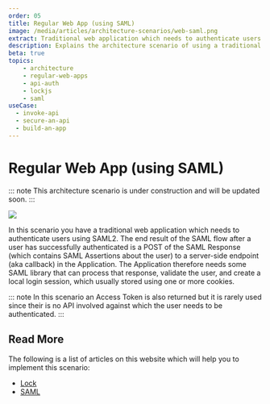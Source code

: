 ```yaml
---
order: 05
title: Regular Web App (using SAML)
image: /media/articles/architecture-scenarios/web-saml.png
extract: Traditional web application which needs to authenticate users using SAML2
description: Explains the architecture scenario of using a traditional web application to authenticate users using SAML2.
beta: true
topics:
    - architecture
    - regular-web-apps
    - api-auth
    - lockjs
    - saml
useCase:
  - invoke-api
  - secure-an-api
  - build-an-app
---
```


# Regular Web App (using SAML)

::: note
This architecture scenario is under construction and will be updated soon.
:::

![](/media/articles/architecture-scenarios/web-saml.png)

In this scenario you have a traditional web application which needs to authenticate users using SAML2. The end result of the SAML flow after a user has successfully authenticated is a POST of the SAML Response (which contains SAML Assertions about the user) to a server-side endpoint (aka callback) in the Application. The Application therefore needs some SAML library that can process that response, validate the user, and create a local login session, which usually stored using one or more cookies.

::: note
In this scenario an Access Token is also returned but it is rarely used since their is no API involved against which the user needs to be authenticated.
:::

## Read More

The following is a list of articles on this website which will help you to implement this scenario:

* [Lock](/libraries/lock)
* [SAML](/saml-configuration)

